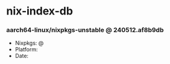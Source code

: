 # nix-index-db
### aarch64-linux/nixpkgs-unstable @ 240512.af8b9db
- Nixpkgs: @[](https://github.com/NixOS/nixpkgs/commit/af8b9db5c00f1a8e4b83578acc578ff7d823b786)
- Platform: 
- Date: 
